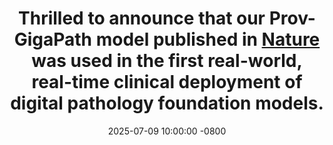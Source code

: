 ---
title: >-
    Thrilled to announce that our Prov-GigaPath model published in <a href="https://www.nature.com/articles/s41586-024-07441-w" target="_blank">Nature </a> was used in the first real-world, real-time clinical deployment of digital pathology foundation models.
date: 2025-07-09 10:00:00 -0800
---